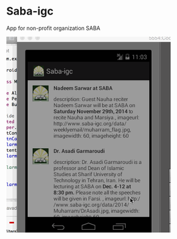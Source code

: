 Saba-igc
========

App for non-profit organization SABA


![Alt text](https://github.com/aftabnaqvi/Saba-igc/blob/master/Saba-app.gif "cc-flow.jpeg")
